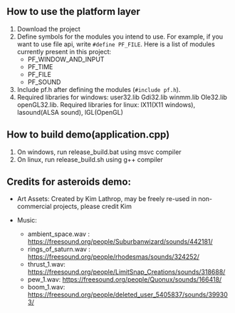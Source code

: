 ## How to use the platform layer

1. Download the project
2. Define symbols for the modules you intend to use.
For example, if you want to use file api, write `#define PF_FILE`.
Here is a list of modules currently present in this project:
    * PF_WINDOW_AND_INPUT
    * PF_TIME
    * PF_FILE
    * PF_SOUND
3. Include pf.h after defining the modules (`#include pf.h`).
4. Required libraries for windows: user32.lib Gdi32.lib winmm.lib Ole32.lib openGL32.lib.
   Required libraries for linux: lX11(X11 windows), lasound(ALSA sound), lGL(OpenGL)

## How to build demo(application.cpp)

1. On windows, run release_build.bat using msvc compiler
2. On linux, run release_build.sh using g++ compiler

## Credits for asteroids demo:

* Art Assets: Created by Kim Lathrop, may be freely re-used in non-commercial projects, please credit Kim
* Music:

    * ambient_space.wav : https://freesound.org/people/Suburbanwizard/sounds/442181/
    * rings_of_saturn.wav : https://freesound.org/people/rhodesmas/sounds/324252/
    * thrust_1.wav: https://freesound.org/people/LimitSnap_Creations/sounds/318688/
    * pew_1.wav: https://freesound.org/people/Quonux/sounds/166418/
    * boom_1.wav: https://freesound.org/people/deleted_user_5405837/sounds/399303/